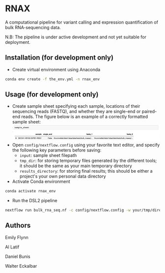 # RNAX
A computational pipeline for variant calling and expression quantification of bulk RNA-sequencing data.

N.B: The pipeline is under active development and not yet suitable for deployment.

## Installation (for development only)
* Create virtual environment using Anaconda
```bash
conda env create -f the_env.yml -n rnax_env
```

## Usage (for development only)
* Create sample sheet specifying each sample, locations of their sequencing reads (FASTQ), and whether they are single-end or paired-end reads. The figure below is an example of a correctly formatted sample sheet:
![sample_sheet](docs/figs/sample_sheet_example.png)
* Open `config/nextflow.config` using your favorite text editor, and specify the following key parameters before saving:
    * `input`: sample sheet filepath
    * `tmp_dir`: for storing temporary files generated by the different tools; it should be the same as your main temporary directory
    * `results_directory`: for storing final results; this should be either a project's your own personal data directory
* Activate Conda environment
```bash
conda activate rnax_env
```
* Run the DSL2 pipeline
```bash
nextflow run bulk_rna_seq.nf -c config/nextflow.config -w your/tmp/directory
```

## Authors
Emily Flynn

Al Latif

Daniel Bunis

Walter Eckalbar